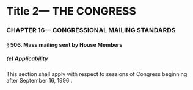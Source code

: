 
# Title 2— THE CONGRESS
### CHAPTER 16— CONGRESSIONAL MAILING STANDARDS
#### § 506. Mass mailing sent by House Members
##### (e) Applicability

This section shall apply with respect to sessions of Congress beginning after September 16, 1996 .
